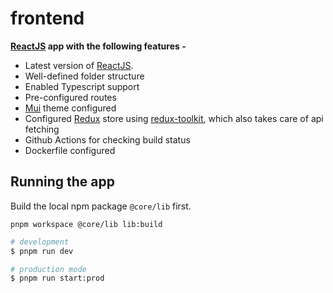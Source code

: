 # frontend

**[ReactJS](https://reactjs.org/) app with the following features -**

- Latest version of [ReactJS](https://reactjs.org/).
- Well-defined folder structure
- Enabled Typescript support
- Pre-configured routes
- [Mui](https://mui.com/) theme configured
- Configured [Redux](https://redux.js.org/) store using [redux-toolkit](https://redux-toolkit.js.org/), which also takes care of api fetching
- Github Actions for checking build status
- Dockerfile configured


## Running the app

Build the local npm package `@core/lib` first.

```
pnpm workspace @core/lib lib:build
```

```bash
# development
$ pnpm run dev

# production mode
$ pnpm run start:prod
```